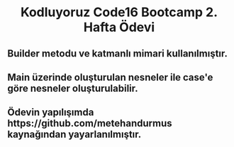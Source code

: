 <h1 align="center">Kodluyoruz Code16 Bootcamp 2. Hafta Ödevi</h1>
<h2 >Builder metodu ve katmanlı mimari kullanılmıştır.</h2>
<h2 >Main üzerinde oluşturulan nesneler ile case'e göre nesneler oluşturulabilir.</h2>
<h2 >Ödevin yapılışımda https://github.com/metehandurmus kaynağından yayarlanılmıştır.</h2>
